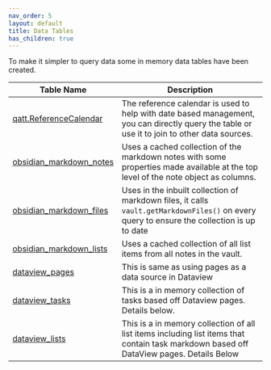 ```yaml
---
nav_order: 5
layout: default
title: Data Tables
has_children: true
---
```

To make it simpler to query data some in memory data tables have been created.

| Table Name              | Description                                                                                                                                 |
| ----------------------- | ------------------------------------------------------------------------------------------------------------------------------------------- |
| [qatt.ReferenceCalendar](qatt-ReferenceCalendar.md)  | The reference calendar is used to help with date based management, you can directly query the table or use it to join to other data sources. |
| [obsidian_markdown_notes](obsidian-markdown-notes.md) | Uses a cached collection of the markdown notes with some properties made available at the top level of the note object as columns. |
| [obsidian_markdown_files](obsidian-markdown-files.md) | Uses in the inbuilt collection of markdown files, it calls `vault.getMarkdownFiles()` on every query to ensure the collection is up to date |
| [obsidian_markdown_lists](obsidian-markdown-lists.md) | Uses a cached collection of all list items from all notes in the vault. |
| [dataview_pages](dataview-pages.md)          | This is same as using pages as a data source in Dataview                                                                                    |
| [dataview_tasks](dataview-tasks.md)          | This is a in memory collection of tasks based off Dataview pages. Details below.                                                            |
| [dataview_lists](dataview-lists.md)          | This is a in memory collection of all list items including list items that contain task markdown based off DataView pages. Details Below    |
